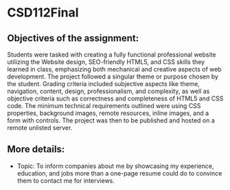 # CSD112Final

## Objectives of the assignment:
Students were tasked with creating a fully functional professional website utilizing the Website design, SEO-friendly HTML5, and CSS skills they learned in class, emphasizing both mechanical and creative aspects of web development. The project followed a singular theme or purpose chosen by the student. Grading criteria included subjective aspects like theme, navigation, content, design, professionalism, and complexity, as well as objective criteria such as correctness and completeness of HTML5 and CSS code. The minimum technical requirements outlined were using CSS properties, background images, remote resources, inline images, and a form with controls. The project was then to be published and hosted on a remote unlisted server.

## More details:

- Topic: To inform companies about me by showcasing my experience, education, and jobs more than a one-page resume could do to convince them to contact me for interviews.

